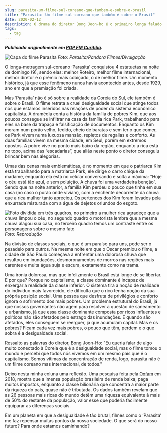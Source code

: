 ```yaml
---
slug: parasita-um-filme-sul-coreano-que-tambem-e-sobre-o-brasil
title: "Parasita: Um filme sul-coreano que também é sobre o Brasil"
date: 2020-02-12
description: O drama do diretor Bong Joon-ho é o primeiro longa falado em língua estrangeira a conquistar o maior prêmio do Oscar
tags:
  - tag
---
```


**_Publicada originalmente em [POP FM Curitiba](http://popfmcuritiba.com.br/noticias/parasita-um-filme-sul-coreano-que-tambem-e-sobre-o-brasil)._**

![Capa do filme Parasita](/images/upload/capa-filme-parasita.jpg "Capa do filme Parasita")
_Foto: Parasita/Pandora Filmes/Divulgação_

O longa-metragem sul-coreano ‘Parasita’ conquistou 4 estatuetas na noite de domingo (9), sendo elas: melhor Roteiro, melhor filme internacional, melhor diretor e o prêmio mais cobiçado, o de melhor filme. Um momento histórico, já que esse fenômeno nunca havia acontecido antes, desde 1929, ano em que a premiação foi criada.

Mas ‘Parasita’ não é só sobre a realidade da Coreia do Sul, ele também é sobre o Brasil. O filme retrata a cruel desigualdade social que atinge todos nós que estamos inseridos nas relações de poder do sistema econômico capitalista. A dramédia conta a história da família de pobres Kim, que aos poucos consegue se infiltrar na casa da família rica Park, trabalhando para eles na base da trapaça e falsificação de documentos. Enquanto os Kim moram num porão velho, fedido, cheio de baratas e sem ter o que comer, os Park vivem numa luxuosa mansão, repletos de regalias e conforto. As duas famílias vivem na mesma cidade, em Seul, porém em extremos opostos. A pobre vive no ponto mais baixo da região, enquanto a rica está no topo, acima das “escadarias”, que aliás neste ponto o diretor conseguiu brincar bem nas alegorias.

Umas das cenas mais emblemáticas, é no momento em que o patriarca Kim está trabalhando para a matriarca Park, ele dirige o carro chique da madame, enquanto ela está no celular conversando e solta a máxima: “Hoje o céu está tão azul, e sem poluição. A chuva foi uma verdadeira benção”. Sendo que na noite anterior, a família Kim perdeu o pouco que tinha em sua casa (no caso o porão onde viviam), com a enchente decorrente da chuva que a rica mulher tanto apreciou. Os pertences dos Kim foram levados pela enxurrada misturada com a água de dejetos oriundos do esgoto.

![Foto dividida em três quadros, no primeiro a mulher rica agradeçe que a chuva limpou o céu, no segundo quadro o motorista lembra que a mesma chuva alagou sua casa, no terceiro quadro temos um contraste entre os personagens sobre o mesmo fato](/images/upload/cenas-parasita.jpg "Foto dividida em três quadros, no primeiro a mulher rica agradeçe que a chuva limpou o céu, no segundo quadro o motorista lembra que a mesma chuva alagou sua casa, no terceiro quadro temos um contraste entre os personagens sobre o mesmo fato")
_Foto: Reprodução_

Na divisão de classes sociais, o que é um paraíso para uns, pode ser o pesadelo para outros. Na mesma noite em que o Oscar premiou o filme, a cidade de São Paulo começava a enfrentar uma dolorosa chuva que resultou em inundações, desmoronamentos de morros nas regiões mais carentes e muita água suja e escura, exatamente como na trama.

Uma ironia dolorosa, mas que infelizmente o Brasil está longe de se libertar. E por que? Porque no capitalismo, a classe dominante é incapaz de enxergar a realidade da classe inferior. O sistema tira a noção de realidade do indivíduo mais favorecido, ele dificulta que o rico tenha noção da sua própria posição social. Uma pessoa que desfruta de privilégios e conforto ignora o sofrimento dos mais pobres. Um problema estrutural do Brasil, já que nossos governantes não agem para resolver a questão de saneamento e urbanismo, já que essa classe dominante composta por ricos influentes e políticos não são afetados pelo estrago das inundações. E quando são afetados, eles conseguem se reerguer, já que acumulam capital. Mas e os pobres? Ficam cada vez mais pobres, o pouco que têm, perdem e o que sobra é a desigualdade social.

Ressalto as palavras do diretor, Bong Joon-Ho: "Eu queria falar de algo muito conectado à Coreia que é a desigualdade social, mas o filme tomou o mundo e percebi que todos nós vivemos em um mesmo país que é o capitalismo. Somos vítimas da concentração de renda, logo, parasita não é um filme coreano mas internacional, de todos."

Deixo nesta minha coluna uma reflexão. Uma pesquisa feita pela [Oxfam](https://oxfam.org.br/um-retrato-das-desigualdades-brasileiras/pais-estagnado/) em 2018, mostra que a imensa população brasileira de renda baixa, paga muitos impostos, enquanto a classe bilionária que concentra a maior parte da riqueza do país, quase não é tributada. Os dados também revelam que as 26 pessoas mais ricas do mundo detêm uma riqueza equivalente à mais de 50% do restante da população, valor esse que poderia facilmente equiparar as diferenças sociais.

Em um planeta em que a desigualdade é tão brutal, filmes como o ‘Parasita’ me faz repensar muitas pontos da nossa sociedade. O que será do nosso futuro? Para onde estamos caminhando?
